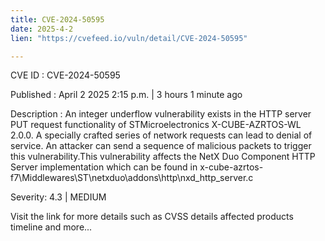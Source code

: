 ```yaml
---
title: CVE-2024-50595
date: 2025-4-2
lien: "https://cvefeed.io/vuln/detail/CVE-2024-50595"

---
```


CVE ID : CVE-2024-50595

Published :  April 2
2025
2:15 p.m. | 3 hours
1 minute ago

Description : An integer underflow vulnerability exists in the HTTP server PUT request functionality of STMicroelectronics X-CUBE-AZRTOS-WL 2.0.0. A specially crafted series of network requests can lead to denial of service. An attacker can send a sequence of malicious packets to trigger this vulnerability.This vulnerability affects the NetX Duo Component HTTP Server implementation which can be found in x-cube-azrtos-f7\Middlewares\ST\netxduo\addons\http\nxd_http_server.c

Severity: 4.3 | MEDIUM

Visit the link for more details
such as CVSS details
affected products
timeline
and more...
